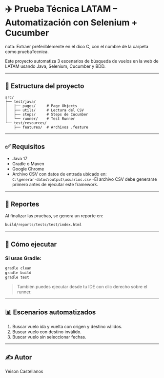 # ✈️ Prueba Técnica LATAM – Automatización con Selenium + Cucumber

nota: Extraer preferiblemente en el dico C, con el nombre de la carpeta como pruebaTecnica.

Este proyecto automatiza 3 escenarios de búsqueda de vuelos en la web de LATAM usando Java, Selenium, Cucumber y BDD.

---

## 📁 Estructura del proyecto

```
src/
├── test/java/
│   ├── pages/     # Page Objects
│   ├── utils/     # Lectura del CSV
│   ├── steps/     # Steps de Cucumber
│   └── runner/    # Test Runner
└── test/resources/
    ├── features/  # Archivos .feature
```

---

## ✅ Requisitos

- Java 17
- Gradle o Maven
- Google Chrome
- Archivo CSV con datos de entrada ubicado en:  
  `C:\generar-datos\output\usuarios.csv`
-El archivo CSV debe generarse primero antes de ejecutar este framework.

---

## 🧪 Reportes

Al finalizar las pruebas, se genera un reporte en:

```
build/reports/tests/test/index.html
```

---

## 🚀 Cómo ejecutar

### Si usas Gradle:

```bash
gradle clean 
gradle build
gradle test
```

> También puedes ejecutar desde tu IDE con clic derecho sobre el runner.

---

## 📊 Escenarios automatizados

1. Buscar vuelo ida y vuelta con origen y destino válidos.
2. Buscar vuelo con destino inválido.
3. Buscar vuelo sin seleccionar fechas.

---

## ✍️ Autor

Yeison Castellanos



